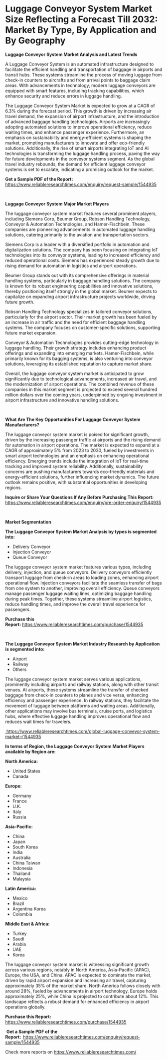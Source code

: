 <p><h1>Luggage Conveyor System Market Size Reflecting a Forecast Till 2032: Market By Type, By Application and By Geography</h1></p><p><strong>Luggage Conveyor System Market Analysis and Latest Trends</strong></p>
<p><p>A Luggage Conveyor System is an automated infrastructure designed to facilitate the efficient handling and transportation of baggage in airports and transit hubs. These systems streamline the process of moving luggage from check-in counters to aircrafts and from arrival points to baggage claim areas. With advancements in technology, modern luggage conveyors are equipped with smart features, including tracking capabilities, which enhance security and reduce errors in luggage handling.</p><p>The Luggage Conveyor System Market is expected to grow at a CAGR of 6.3% during the forecast period. This growth is driven by increasing air travel demand, the expansion of airport infrastructure, and the introduction of advanced baggage handling technologies. Airports are increasingly adopting automated solutions to improve operational efficiency, reduce waiting times, and enhance passenger experience. Furthermore, an emphasis on sustainability and energy-efficient systems is shaping the market, prompting manufacturers to innovate and offer eco-friendly solutions. Additionally, the rise of smart airports integrating IoT and AI technologies is transforming the luggage handling process, paving the way for future developments in the conveyor systems segment. As the global travel industry rebounds, the demand for efficient luggage conveyor systems is set to escalate, indicating a promising outlook for the market.</p></p>
<p><strong>Get a Sample PDF of the Report:&nbsp;</strong> <a href="https://www.reliableresearchtimes.com/enquiry/request-sample/1544935?utm_campaign=3007&utm_medium=2&utm_source=Github&utm_content=ia&utm_term=11042025&utm_id=luggage-conveyor-system">https://www.reliableresearchtimes.com/enquiry/request-sample/1544935</a></p>
<p>&nbsp;</p>
<p><strong>Luggage Conveyor System Major Market Players</strong></p>
<p><p>The luggage conveyor system market features several prominent players, including Siemens Corp, Beumer Group, Robson Handling Technology, Conveyor & Automation Technologies, and Hamer-Fischbein. These companies are pioneering advancements in automated luggage handling solutions, catering primarily to the aviation and transportation sectors.</p><p>Siemens Corp is a leader with a diversified portfolio in automation and digitalization solutions. The company has been focusing on integrating IoT technologies into its conveyor systems, leading to increased efficiency and reduced operational costs. Siemens has experienced steady growth due to rising demand for automation in logistics and airport operations.</p><p>Beumer Group stands out with its comprehensive offerings in material handling systems, particularly in baggage handling solutions. The company is known for its robust engineering capabilities and innovative solutions, thereby positioning itself strongly in the global market. Beumer expects to capitalize on expanding airport infrastructure projects worldwide, driving future growth.</p><p>Robson Handling Technology specializes in tailored conveyor solutions, particularly for the airport sector. Their market growth has been fueled by an increase in air traffic and the need for efficient baggage handling systems. The company focuses on customer-specific solutions, supporting future market expansion.</p><p>Conveyor & Automation Technologies provides cutting-edge technology in luggage handling. Their growth strategy includes enhancing product offerings and expanding into emerging markets. Hamer-Fischbein, while primarily known for its bagging systems, is also venturing into conveyor solutions, leveraging its established reputation to capture market share.</p><p>Overall, the luggage conveyor system market is anticipated to grow significantly due to technological advancements, increased air travel, and the modernization of airport operations. The combined revenue of these companies in this market segment is projected to exceed several hundred million dollars over the coming years, underpinned by ongoing investment in airport infrastructure and innovative handling solutions.</p></p>
<p>&nbsp;</p>
<p><strong>What Are The Key Opportunities For Luggage Conveyor System Manufacturers?</strong></p>
<p><p>The luggage conveyor system market is poised for significant growth, driven by the increasing passenger traffic at airports and the rising demand for automation in airport operations. The market is expected to expand at a CAGR of approximately 5% from 2023 to 2030, fueled by investments in smart airport technologies and an emphasis on enhancing operational efficiency. Emerging trends include the integration of IoT for real-time tracking and improved system reliability. Additionally, sustainability concerns are pushing manufacturers towards eco-friendly materials and energy-efficient solutions, further influencing market dynamics. The future outlook remains positive, with substantial opportunities in developing regions.</p></p>
<p><strong>Inquire or Share Your Questions If Any Before Purchasing This Report:</strong> <a href="https://www.reliableresearchtimes.com/enquiry/pre-order-enquiry/1544935?utm_campaign=3007&utm_medium=2&utm_source=Github&utm_content=ia&utm_term=11042025&utm_id=luggage-conveyor-system">https://www.reliableresearchtimes.com/enquiry/pre-order-enquiry/1544935</a></p>
<p>&nbsp;</p>
<p><strong>Market Segmentation</strong></p>
<p><strong>The Luggage Conveyor System Market Analysis by types is segmented into:</strong></p>
<p><ul><li>Delivery Conveyor</li><li>Injection Conveyor</li><li>Queue Conveyor</li></ul></p>
<p><p>The luggage conveyor system market features various types, including delivery, injection, and queue conveyors. Delivery conveyors efficiently transport luggage from check-in areas to loading zones, enhancing airport operational flow. Injection conveyors facilitate the seamless transfer of bags from one system to another, improving overall efficiency. Queue conveyors manage passenger luggage waiting lines, optimizing baggage handling during peak times. Together, these systems streamline airport logistics, reduce handling times, and improve the overall travel experience for passengers.</p></p>
<p><strong>Purchase this Report:&nbsp;</strong><a href="https://www.reliableresearchtimes.com/purchase/1544935?utm_campaign=3007&utm_medium=2&utm_source=Github&utm_content=ia&utm_term=11042025&utm_id=luggage-conveyor-system">https://www.reliableresearchtimes.com/purchase/1544935</a></p>
<p>&nbsp;</p>
<p><strong>The Luggage Conveyor System Market Industry Research by Application is segmented into:</strong></p>
<p><ul><li>Airport</li><li>Railway</li><li>Others</li></ul></p>
<p><p>The luggage conveyor system market serves various applications, prominently including airports and railway stations, along with other transit venues. At airports, these systems streamline the transfer of checked baggage from check-in counters to planes and vice versa, enhancing efficiency and passenger experience. In railway stations, they facilitate the movement of luggage between platforms and waiting areas. Additionally, other applications may involve bus terminals, cruise ports, and logistics hubs, where effective luggage handling improves operational flow and reduces wait times for travelers.</p></p>
<p><a href="https://www.reliableresearchtimes.com/global-luggage-conveyor-system-market-r1544935?utm_campaign=3007&utm_medium=2&utm_source=Github&utm_content=ia&utm_term=11042025&utm_id=luggage-conveyor-system">&nbsp;https://www.reliableresearchtimes.com/global-luggage-conveyor-system-market-r1544935</a></p>
<p><strong>In terms of Region, the Luggage Conveyor System Market Players available by Region are:</strong></p>
<p>
    <p> <strong> North America: </strong>
        <ul>
            <li>United States</li>
            <li>Canada</li>
        </ul>
        </p> 
    <p> <strong> Europe: </strong>
        <ul>
            <li>Germany</li>
            <li>France</li>
            <li>U.K.</li>
            <li>Italy</li>
            <li>Russia</li>
        </ul>
        </p> 
    <p> <strong> Asia-Pacific: </strong>
        <ul>
            <li>China</li>
            <li>Japan</li>
            <li>South Korea</li>
            <li>India</li>
            <li>Australia</li>
            <li>China Taiwan</li>
            <li>Indonesia</li>
            <li>Thailand</li>
            <li>Malaysia</li>
        </ul>
        </p> 
    <p> <strong> Latin America: </strong>
        <ul>
            <li>Mexico</li>
            <li>Brazil</li>
            <li>Argentina Korea</li>
            <li>Colombia</li>
        </ul>
        </p> 
    <p> <strong> Middle East & Africa: </strong>
        <ul>
            <li>Turkey</li>
            <li>Saudi</li>
            <li>Arabia</li>
            <li>UAE</li>
            <li>Korea</li>
        </ul>
    </p>
    </p>
<p><p>The luggage conveyor system market is witnessing significant growth across various regions, notably in North America, Asia-Pacific (APAC), Europe, the USA, and China. APAC is expected to dominate the market, driven by rapid airport expansion and increasing air travel, capturing approximately 35% of the market share. North America follows closely with around 28%, fueled by advancements in airport technology. Europe holds approximately 25%, while China is projected to contribute about 12%. This landscape reflects a robust demand for enhanced efficiency in airport operations globally.</p></p>
<p><strong>Purchase this Report: </strong><a href="https://www.reliableresearchtimes.com/purchase/1544935?utm_campaign=3007&utm_medium=2&utm_source=Github&utm_content=ia&utm_term=11042025&utm_id=luggage-conveyor-system">https://www.reliableresearchtimes.com/purchase/1544935</a></p>
<p>&nbsp;<strong>Get a Sample PDF of the Report:&nbsp;&nbsp;</strong><a href="https://www.reliableresearchtimes.com/enquiry/request-sample/1544935?utm_campaign=3007&utm_medium=2&utm_source=Github&utm_content=ia&utm_term=11042025&utm_id=luggage-conveyor-system">https://www.reliableresearchtimes.com/enquiry/request-sample/1544935</a></p>
<p><strong></strong></p>
<p>Check more reports on <a href="https://www.reliableresearchtimes.com/?utm_campaign=3007&utm_medium=2&utm_source=Github&utm_content=ia&utm_term=11042025&utm_id=luggage-conveyor-system">https://www.reliableresearchtimes.com/</a></p>